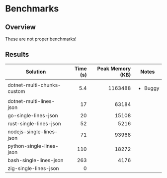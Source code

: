 # Benchmarks

## Overview

These are not proper benchmarks!

## Results

| Solution                   | Time (s) | Peak Memory (KB) | Notes                   |
| -------------------------- | -------: | ---------------: | ----------------------- |
| dotnet-multi-chunks-custom |      5.4 |          1163488 | <ul><li>Buggy</li></ul> |
| dotnet-multi-lines-json    |       17 |            63184 |                         |
| go-single-lines-json       |       20 |            15108 |                         |
| rust-single-lines-json     |       52 |             5216 |                         |
| nodejs-single-lines-json   |       71 |            93968 |                         |
| python-single-lines-json   |      110 |            18272 |                         |
| bash-single-lines-json     |      263 |             4176 |                         |
| zig-single-lines-json      |        0 |                  |                         |
